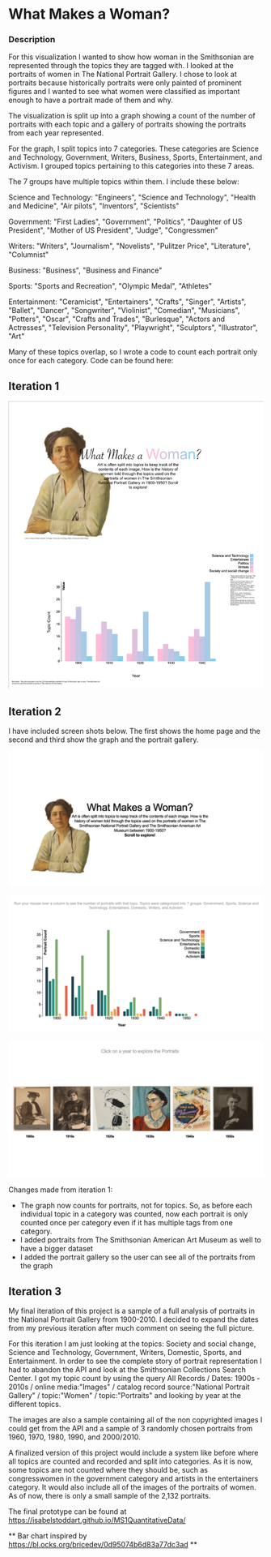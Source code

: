 # What Makes a Woman?
### Description
For this visualization I wanted to show how woman in the Smithsonian are represented through the topics they are tagged with. I looked at the portraits of women in The National Portrait Gallery. I chose to look at portraits because historically portraits were only painted of prominent figures and I wanted to see what women were classified as important enough to have a portrait made of them and why.

The visualization is split up into a graph showing a count of the number of portraits with each topic and a gallery of portraits showing the portraits from each year represented. 

For the graph, I split topics into 7 categories. These categories are Science and Technology, Government, Writers, Business, Sports, Entertainment, and Activism. I grouped topics pertaining to this categories into these 7 areas. 

The 7 groups have multiple topics within them. I include these below:

Science and Technology: "Engineers", "Science and Technology", "Health and Medicine", "Air pilots", "Inventors", "Scientists"

Government: "First Ladies", "Government", "Politics", "Daughter of US President", "Mother of US President", "Judge", "Congressmen"

Writers: "Writers", "Journalism", "Novelists", "Pulitzer Price", "Literature", "Columnist"

Business: "Business", "Business and Finance"

Sports: "Sports and Recreation", "Olympic Medal", "Athletes"

Entertainment: "Ceramicist", "Entertainers", "Crafts", "Singer", "Artists", "Ballet", "Dancer", "Songwriter", "Violinist", "Comedian", "Musicians", "Potters", "Oscar", "Crafts and Trades", "Burlesque", "Actors and Actresses", "Television Personality", "Playwright", "Sculptors", "Illustrator", "Art"

Many of these topics overlap, so I wrote a code to count each portrait only once for each category. Code can be found here: 



## Iteration 1
![](HighFidelityPrototype.png)

## Iteration 2
I have included screen shots below. The first shows the home page and the second and third show the graph and the portrait gallery.

![](QuantImage1.png)

![](QuantImage2.png)

![](QuantImage3.png)

Changes made from iteration 1:
* The graph now counts for portraits, not for topics. So, as before each individual topic in a category was counted, now each portrait is only counted once per category even if it has multiple tags from one category.
* I added portraits from The Smithsonian American Art Museum as well to have a bigger dataset
* I added the portrait gallery so the user can see all of the portraits from the graph

## Iteration 3
My final iteration of this project is a sample of a full analysis of portraits in the National Portrait Gallery from 1900-2010. I decided to expand the dates from my previous iteration after much comment on seeing the full picture.

For this iteration I am just looking at the topics: Society and social change, Science and Technology, Government, Writers, Domestic, Sports, and Entertainment. In order to see the complete story of portrait representation I had to abandon the API and look at the Smithsonian Collections Search Center. I got my topic count by using the query All Records / Dates: 1900s - 2010s / online media:"Images" / catalog record source:"National Portrait Gallery" / topic:"Women" / topic:"Portraits" and looking by year at the different topics.

The images are also a sample containing all of the non copyrighted images I could get from the API and a sample of 3 randomly chosen portraits from 1960, 1970, 1980, 1990, and 2000/2010.

A finalized version of this project would include a system like before where all topics are counted and recorded and split into categories. As it is now, some topics are not counted where they should be, such as congresswomen in the government category and artists in the entertainers category. It would also include all of the images of the portraits of women. As of now, there is only a small sample of the 2,132 portraits. 

The final prototype can be found at https://isabelstoddart.github.io/MS1QuantitativeData/

** Bar chart inspired by https://bl.ocks.org/bricedev/0d95074b6d83a77dc3ad **
